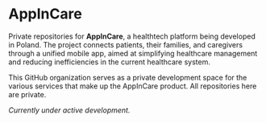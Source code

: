 # AppInCare

Private repositories for **AppInCare**, a healthtech platform being developed in Poland. The project connects patients, their families, and caregivers through a unified mobile app, aimed at simplifying healthcare management and reducing inefficiencies in the current healthcare system.

This GitHub organization serves as a private development space for the various services that make up the AppInCare product. All repositories here are private.

_Currently under active development._
